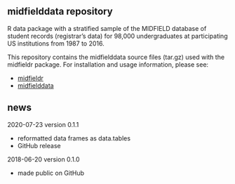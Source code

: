 
## midfielddata repository

R data package with a stratified sample of the MIDFIELD database of
student records (registrar’s data) for 98,000 undergraduates at
participating US institutions from 1987 to 2016.

This repository contains the midfielddata source files (tar.gz) used
with the midfieldr package. For installation and usage information,
please see:

  - [midfieldr](https://midfieldr.github.io/midfieldr/)
  - [midfielddata](https://midfieldr.github.io/midfielddata/)

## news

2020-07-23 version 0.1.1

  - reformatted data frames as data.tables
  - GitHub release

2018-06-20 version 0.1.0

  - made public on GitHub

<!-- ### New features -->

<!-- ### Minor improvements -->

<!-- ### Bug fixes -->

<!-- ### Deprecated -->

<!-- ### Defunct -->
